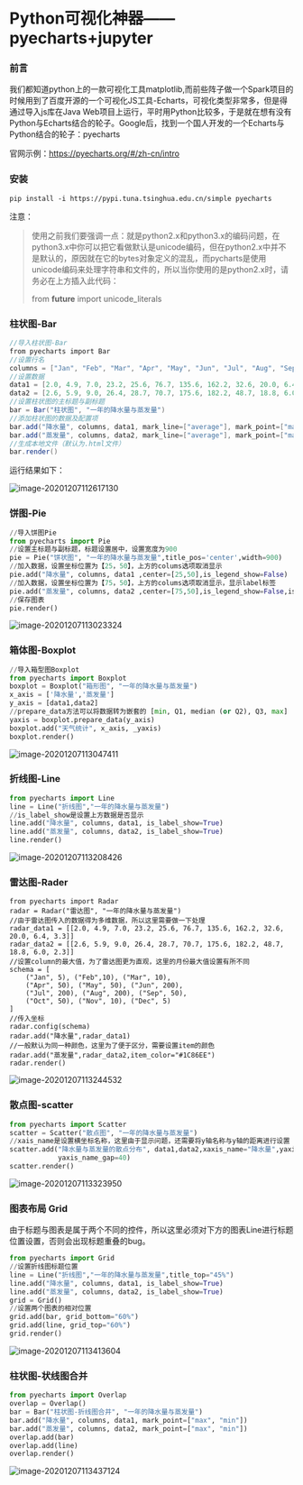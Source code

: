 # Python可视化神器——pyecharts+jupyter

### **前言**

我们都知道python上的一款可视化工具matplotlib,而前些阵子做一个Spark项目的时候用到了百度开源的一个可视化JS工具-Echarts，可视化类型非常多，但是得通过导入js库在Java Web项目上运行，平时用Python比较多，于是就在想有没有Python与Echarts结合的轮子。Google后，找到一个国人开发的一个Echarts与Python结合的轮子：pyecharts

官网示例：https://pyecharts.org/#/zh-cn/intro

### **安装**

```
pip install -i https://pypi.tuna.tsinghua.edu.cn/simple pyecharts
```

注意：

> 使用之前我们要强调一点：就是python2.x和python3.x的编码问题，在python3.x中你可以把它看做默认是unicode编码，但在python2.x中并不是默认的，原因就在它的bytes对象定义的混乱，而pycharts是使用unicode编码来处理字符串和文件的，所以当你使用的是python2.x时，请务必在上方插入此代码：
>
> from **future** import unicode_literals



### **柱状图-Bar**

```csharp
//导入柱状图-Bar
from pyecharts import Bar
//设置行名
columns = ["Jan", "Feb", "Mar", "Apr", "May", "Jun", "Jul", "Aug", "Sep", "Oct", "Nov", "Dec"]
//设置数据
data1 = [2.0, 4.9, 7.0, 23.2, 25.6, 76.7, 135.6, 162.2, 32.6, 20.0, 6.4, 3.3]
data2 = [2.6, 5.9, 9.0, 26.4, 28.7, 70.7, 175.6, 182.2, 48.7, 18.8, 6.0, 2.3]
//设置柱状图的主标题与副标题
bar = Bar("柱状图", "一年的降水量与蒸发量")
//添加柱状图的数据及配置项
bar.add("降水量", columns, data1, mark_line=["average"], mark_point=["max", "min"])
bar.add("蒸发量", columns, data2, mark_line=["average"], mark_point=["max", "min"])
//生成本地文件（默认为.html文件）
bar.render()
```

运行结果如下：

![image-20201207112617130](../assets/pyecharts.assets/image-20201207112617130.png)





### **饼图-Pie**

```python
//导入饼图Pie
from pyecharts import Pie
//设置主标题与副标题，标题设置居中，设置宽度为900
pie = Pie("饼状图", "一年的降水量与蒸发量",title_pos='center',width=900)
//加入数据，设置坐标位置为【25，50】，上方的colums选项取消显示
pie.add("降水量", columns, data1 ,center=[25,50],is_legend_show=False)
//加入数据，设置坐标位置为【75，50】，上方的colums选项取消显示，显示label标签
pie.add("蒸发量", columns, data2 ,center=[75,50],is_legend_show=False,is_label_show=True)
//保存图表
pie.render()
```

![image-20201207113023324](../assets/pyecharts.assets/image-20201207113023324.png)



### **箱体图-Boxplot**

```python
//导入箱型图Boxplot
from pyecharts import Boxplot 
boxplot = Boxplot("箱形图", "一年的降水量与蒸发量")
x_axis = ['降水量','蒸发量']
y_axis = [data1,data2]
//prepare_data方法可以将数据转为嵌套的 [min, Q1, median (or Q2), Q3, max]
yaxis = boxplot.prepare_data(y_axis)       
boxplot.add("天气统计", x_axis, _yaxis)
boxplot.render()
```

![image-20201207113047411](../assets/pyecharts.assets/image-20201207113047411.png)





### **折线图-Line**

```python
from pyecharts import Line
line = Line("折线图","一年的降水量与蒸发量")
//is_label_show是设置上方数据是否显示
line.add("降水量", columns, data1, is_label_show=True)
line.add("蒸发量", columns, data2, is_label_show=True)
line.render()
```

![image-20201207113208426](../assets/pyecharts.assets/image-20201207113208426.png)





### **雷达图-Rader**

```
from pyecharts import Radar
radar = Radar("雷达图", "一年的降水量与蒸发量")
//由于雷达图传入的数据得为多维数据，所以这里需要做一下处理
radar_data1 = [[2.0, 4.9, 7.0, 23.2, 25.6, 76.7, 135.6, 162.2, 32.6, 20.0, 6.4, 3.3]]
radar_data2 = [[2.6, 5.9, 9.0, 26.4, 28.7, 70.7, 175.6, 182.2, 48.7, 18.8, 6.0, 2.3]]
//设置column的最大值，为了雷达图更为直观，这里的月份最大值设置有所不同
schema = [ 
    ("Jan", 5), ("Feb",10), ("Mar", 10),
    ("Apr", 50), ("May", 50), ("Jun", 200),
    ("Jul", 200), ("Aug", 200), ("Sep", 50),
    ("Oct", 50), ("Nov", 10), ("Dec", 5)
]
//传入坐标
radar.config(schema)
radar.add("降水量",radar_data1)
//一般默认为同一种颜色，这里为了便于区分，需要设置item的颜色
radar.add("蒸发量",radar_data2,item_color="#1C86EE")
radar.render()
```

![image-20201207113244532](../assets/pyecharts.assets/image-20201207113244532.png)





### **散点图-scatter**

```python
from pyecharts import Scatter
scatter = Scatter("散点图", "一年的降水量与蒸发量")
//xais_name是设置横坐标名称，这里由于显示问题，还需要将y轴名称与y轴的距离进行设置
scatter.add("降水量与蒸发量的散点分布", data1,data2,xaxis_name="降水量",yaxis_name="蒸发量",
            yaxis_name_gap=40)
scatter.render()
```

![image-20201207113323950](../assets/pyecharts.assets/image-20201207113323950.png)



### 图表布局 Grid

由于标题与图表是属于两个不同的控件，所以这里必须对下方的图表Line进行标题位置设置，否则会出现标题重叠的bug。

```python
from pyecharts import Grid
//设置折线图标题位置
line = Line("折线图","一年的降水量与蒸发量",title_top="45%")
line.add("降水量", columns, data1, is_label_show=True)
line.add("蒸发量", columns, data2, is_label_show=True)
grid = Grid()
//设置两个图表的相对位置
grid.add(bar, grid_bottom="60%")
grid.add(line, grid_top="60%")
grid.render()
```

![image-20201207113413604](../assets/pyecharts.assets/image-20201207113413604.png)





### 柱状图-状线图合并

```python
from pyecharts import Overlap
overlap = Overlap()
bar = Bar("柱状图-折线图合并", "一年的降水量与蒸发量")
bar.add("降水量", columns, data1, mark_point=["max", "min"])
bar.add("蒸发量", columns, data2, mark_point=["max", "min"])
overlap.add(bar)
overlap.add(line)
overlap.render()
```

![image-20201207113437124](../assets/pyecharts.assets/image-20201207113437124.png)